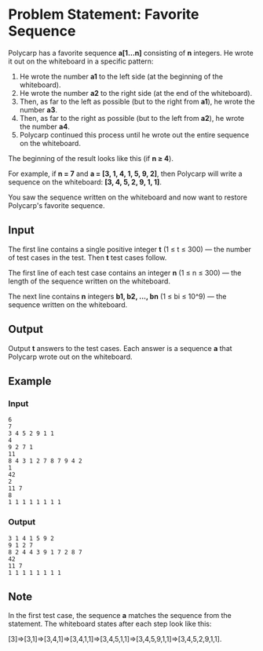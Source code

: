 # Problem Statement: Favorite Sequence

Polycarp has a favorite sequence **a[1…n]** consisting of **n** integers. He wrote it out on the whiteboard in a specific pattern:

1. He wrote the number **a1** to the left side (at the beginning of the whiteboard).
2. He wrote the number **a2** to the right side (at the end of the whiteboard).
3. Then, as far to the left as possible (but to the right from **a1**), he wrote the number **a3**.
4. Then, as far to the right as possible (but to the left from **a2**), he wrote the number **a4**.
5. Polycarp continued this process until he wrote out the entire sequence on the whiteboard.

The beginning of the result looks like this (if **n ≥ 4**).

For example, if **n = 7** and **a = [3, 1, 4, 1, 5, 9, 2]**, then Polycarp will write a sequence on the whiteboard: **[3, 4, 5, 2, 9, 1, 1]**.

You saw the sequence written on the whiteboard and now want to restore Polycarp's favorite sequence.

## Input

The first line contains a single positive integer **t** (1 ≤ t ≤ 300) — the number of test cases in the test. Then **t** test cases follow.

The first line of each test case contains an integer **n** (1 ≤ n ≤ 300) — the length of the sequence written on the whiteboard.

The next line contains **n** integers **b1, b2, ..., bn** (1 ≤ bi ≤ 10^9) — the sequence written on the whiteboard.

## Output

Output **t** answers to the test cases. Each answer is a sequence **a** that Polycarp wrote out on the whiteboard.

## Example

### Input

```
6
7
3 4 5 2 9 1 1
4
9 2 7 1
11
8 4 3 1 2 7 8 7 9 4 2
1
42
2
11 7
8
1 1 1 1 1 1 1 1
```

### Output

```
3 1 4 1 5 9 2 
9 1 2 7 
8 2 4 4 3 9 1 7 2 8 7 
42 
11 7 
1 1 1 1 1 1 1 1 
```

## Note

In the first test case, the sequence **a** matches the sequence from the statement. The whiteboard states after each step look like this:

[3]⇒[3,1]⇒[3,4,1]⇒[3,4,1,1]⇒[3,4,5,1,1]⇒[3,4,5,9,1,1]⇒[3,4,5,2,9,1,1].